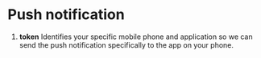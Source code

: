 # Push notification

1. **token** Identifies your specific mobile phone and application so we can send the push notification specifically to the app on your phone.
